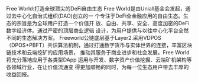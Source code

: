 Free World:打造全球顶尖的DeFi自由生态
Free World是由Uniall基金会发起，通过去中心化自治式组织(DAO)创立的一  个专注于DeFi全金融应用的自由生态。生态的宗旨是为全球用户打造一个价值开  放、自由、共享、安全、高度加密的DeFi数字经济体。通过严密的顶层商业逻辑  设计，为用户提供与以往中心化平台全然不同的生态解决方案。
Freeworld公链底层基于Layer2.采用VDPOS（DPOS+PBFT）共识算法机制，通过打通数字货币与实体世界的连接，丰富区块链技术和云端挖矿的应用场景，  推动其服务于商业进步和社会发展。Free  World将充分落地应用于各类型DApp  运用与开发、数字资产价值挖掘、云端矿机架构等各领域行业，在让价值流通变  得更加顺畅的同时，为每一位生态用户带去丰厚的收益回报。
